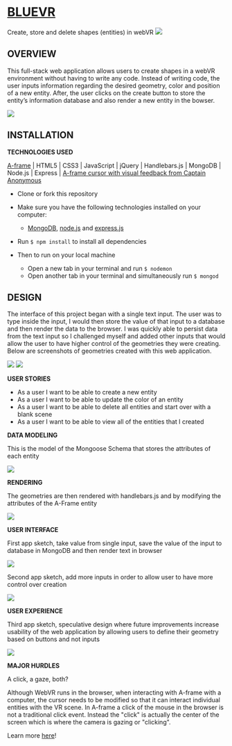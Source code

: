 # [BLUEVR](https://thawing-ridge-53961.herokuapp.com/)
Create, store and delete shapes (entities) in webVR
![](assets/assets1.png?raw=true)


## OVERVIEW
This full-stack web application allows users to create shapes in a webVR environment without having to write any code. Instead of writing code, the user inputs information regarding the desired geometry, color and position of a new entity. After, the user clicks on the create button to store the entity’s information database and also render a new entity in the bowser.

![](assets/assets2.png?raw=true)

## INSTALLATION
**TECHNOLOGIES USED**

[A-frame](https://aframe.io/) | HTML5 | CSS3 | JavaScript | jQuery | Handlebars.js | MongoDB | Node.js | Express | [A-frame cursor with visual feedback from Captain Anonymous](http://codepen.io/anon/pen/dpmpJP)

* Clone or fork this repository

* Make sure you have the following technologies installed on your computer:
  * [MongoDB](https://www.mongodb.com/download-center#community), [node.js](https://nodejs.org/) and [express.js](https://expressjs.com/)

* Run `$ npm install` to install all dependencies

* Then to run on your local machine
  * Open a new tab in your terminal and run `$ nodemon`
  * Open another tab in your terminal and simultaneously run `$ mongod`

## DESIGN

The interface of this project began with a single text input. The user was to type inside the input, I would then store the value of that input to a database and then render the data to the browser. I was quickly able to persist data from the text input so I challenged myself and added other inputs that would allow the user to have higher control of the geometries they were creating. Below are screenshots of geometries created with this web application.

![](assets/assets3.png?raw=true)
![](assets/assets4.png?raw=true)

**USER STORIES**

* As a user I want to be able to create a new entity
* As a user I want to be able to update the color of an entity
* As a user I want to be able to delete all entities and start over with a blank scene
* As a user I want to be able to view all of the entities that I created

**DATA MODELING**

This is the model of the Mongoose Schema that stores the attributes of each entity

![](assets/model.png?raw=true)

**RENDERING**

The geometries are then rendered with handlebars.js and by modifying the attributes of the A-Frame entity

![](assets/aframe.png?raw=true)

**USER INTERFACE**

First app sketch, take value from single input, save the value of the input to database in MongoDB and then render text in browser

![](assets/wireframe1.png?raw=true)

Second app sketch, add more inputs in order to allow user to have more control over creation

![](assets/wireframe2.png?raw=true)

**USER EXPERIENCE**

Third app sketch, speculative design where future improvements increase usability of the web application by allowing users to define their geometry based on buttons and not inputs

![](assets/wireframe3.png?raw=true)


**MAJOR HURDLES**

A click, a gaze, both?

Although WebVR runs in the browser, when interacting with A-frame with a computer, the cursor needs to be modified so that it can interact individual entities with the VR scene. In A-frame a click of the mouse in the browser is not a traditional click event. Instead the "click" is actually the center of the screen which is where the camera is gazing or "clicking".

Learn more [here](https://aframe.io/docs/0.5.0/components/cursor.html#sidebar)!
